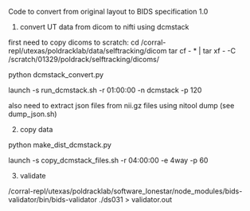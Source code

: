 Code to convert from original layout to BIDS specification 1.0




1. convert UT data from dicom to nifti using dcmstack

first need to copy dicoms to scratch:
cd /corral-repl/utexas/poldracklab/data/selftracking/dicom
tar cf - * | tar xf - -C /scratch/01329/poldrack/selftracking/dicoms/

python dcmstack_convert.py

launch -s run_dcmstack.sh -r 01:00:00 -n dcmstack -p 120

also need to extract json files from nii.gz files using nitool dump (see dump_json.sh)

2. copy data

python make_dist_dcmstack.py

 launch -s copy_dcmstack_files.sh -r 04:00:00 -e 4way -p 60

3. validate

 /corral-repl/utexas/poldracklab/software_lonestar/node_modules/bids-validator/bin/bids-validator ./ds031 > validator.out


